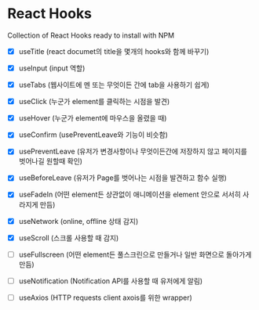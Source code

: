 # React Hooks

Collection of React Hooks ready to install with NPM

- [x] useTitle
      (react documet의 title을 몇개의 hooks와 함께 바꾸기)

- [x] useInput
      (input 역할)

- [x] useTabs
      (웹사이트에 멘 또는 무엇이든 간에 tab을 사용하기 쉽게)

- [x] useClick
      (누군가 element를 클릭하는 시점을 발견)

- [x] useHover
      (누군가 element에 마우스을 올렸을 때)

- [x] useConfirm
      (usePreventLeave와 기능이 비슷함)

- [x] usePreventLeave
      (유저가 변경사항이나 무엇이든간에 저장하지 않고 페이지를 벗어나길 원할때 확인)

- [x] useBeforeLeave
      (유저가 Page를 벗어나는 시점을 발견하고 함수 실행)

- [x] useFadeIn
      (어떤 element든 상관없이 애니메이션을 element 안으로 서서히 사라지게 만듬)

- [x] useNetwork
      (online, offline 상태 감지)

- [x] useScroll
      (스크롤 사용할 때 감지)

- [ ] useFullscreen
      (어떤 element든 풀스크린으로 만들거나 일반 화면으로 돌아가게 만듬)

- [ ] useNotification
      (Notification API를 사용할 때 유저에게 알림)

- [ ] useAxios
      (HTTP requests client axois를 위한 wrapper)
